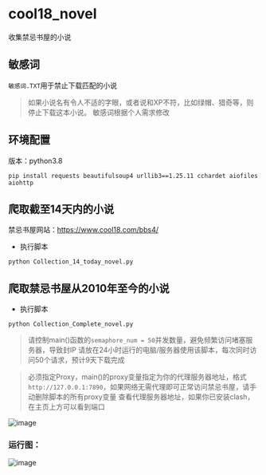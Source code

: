# cool18_novel
收集禁忌书屋的小说

## 敏感词
`敏感词.TXT`用于禁止下载匹配的小说

>如果小说名有令人不适的字眼，或者说和XP不符，比如绿帽、猎奇等，则停止下载这本小说。
>敏感词根据个人需求修改

## 环境配置

版本：python3.8

```CONSOLE
pip install requests beautifulsoup4 urllib3==1.25.11 cchardet aiofiles aiohttp
```

## 爬取截至14天内的小说

禁忌书屋网站：https://www.cool18.com/bbs4/

- 执行脚本

```CONSOLE
python Collection_14_today_novel.py
```


## 爬取禁忌书屋从2010年至今的小说

- 执行脚本

```CONSOLE
python Collection_Complete_novel.py
```

>请控制main()函数的`semaphore_num = 50`并发数量，避免频繁访问堵塞服务器，导致封IP
>请放在24小时运行的电脑/服务器使用该脚本，每次同时访问50个请求，预计9天下载完成

>必须指定Proxy，main()的proxy变量指定为你的代理服务器地址，格式`http://127.0.0.1:7890`，如果网络无需代理即可正常访问禁忌书屋，请手动删除脚本的所有proxy变量
>查看代理服务器地址，如果你已安装clash，在主页上方可以看到端口

![image](https://user-images.githubusercontent.com/43485379/223296700-df9e0402-4c02-4688-80a8-cfc22e691022.png)

### 运行图：

![image](https://user-images.githubusercontent.com/43485379/223296808-fe8e4db3-96a0-4ab2-9c5a-a0b58ae4ceae.png)


